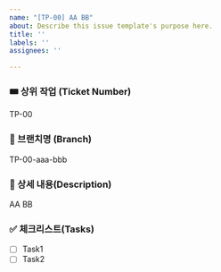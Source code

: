 ```yaml
---
name: "[TP-00] AA BB"
about: Describe this issue template's purpose here.
title: ''
labels: ''
assignees: ''

---
```


### 🎟️ 상위 작업 (Ticket Number)

TP-00

### 🌳 브랜치명 (Branch)

TP-00-aaa-bbb

### 📝 상세 내용(Description)

AA BB

### ✅ 체크리스트(Tasks)

- [ ] Task1
- [ ] Task2
